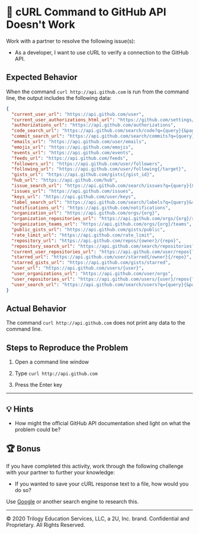 # 🐛 cURL Command to GitHub API Doesn't Work

Work with a partner to resolve the following issue(s):

* As a developer, I want to use cURL to verify a connection to the GitHub API.

## Expected Behavior

When the command `curl http://api.github.com` is run from the command line, the output includes the following data:

```json
{
  "current_user_url": "https://api.github.com/user",
  "current_user_authorizations_html_url": "https://github.com/settings/connections/applications{/client_id}",
  "authorizations_url": "https://api.github.com/authorizations",
  "code_search_url": "https://api.github.com/search/code?q={query}{&page,per_page,sort,order}",
  "commit_search_url": "https://api.github.com/search/commits?q={query}{&page,per_page,sort,order}",
  "emails_url": "https://api.github.com/user/emails",
  "emojis_url": "https://api.github.com/emojis",
  "events_url": "https://api.github.com/events",
  "feeds_url": "https://api.github.com/feeds",
  "followers_url": "https://api.github.com/user/followers",
  "following_url": "https://api.github.com/user/following{/target}",
  "gists_url": "https://api.github.com/gists{/gist_id}",
  "hub_url": "https://api.github.com/hub",
  "issue_search_url": "https://api.github.com/search/issues?q={query}{&page,per_page,sort,order}",
  "issues_url": "https://api.github.com/issues",
  "keys_url": "https://api.github.com/user/keys",
  "label_search_url": "https://api.github.com/search/labels?q={query}&repository_id={repository_id}{&page,per_page}",
  "notifications_url": "https://api.github.com/notifications",
  "organization_url": "https://api.github.com/orgs/{org}",
  "organization_repositories_url": "https://api.github.com/orgs/{org}/repos{?type,page,per_page,sort}",
  "organization_teams_url": "https://api.github.com/orgs/{org}/teams",
  "public_gists_url": "https://api.github.com/gists/public",
  "rate_limit_url": "https://api.github.com/rate_limit",
  "repository_url": "https://api.github.com/repos/{owner}/{repo}",
  "repository_search_url": "https://api.github.com/search/repositories?q={query}{&page,per_page,sort,order}",
  "current_user_repositories_url": "https://api.github.com/user/repos{?type,page,per_page,sort}",
  "starred_url": "https://api.github.com/user/starred{/owner}{/repo}",
  "starred_gists_url": "https://api.github.com/gists/starred",
  "user_url": "https://api.github.com/users/{user}",
  "user_organizations_url": "https://api.github.com/user/orgs",
  "user_repositories_url": "https://api.github.com/users/{user}/repos{?type,page,per_page,sort}",
  "user_search_url": "https://api.github.com/search/users?q={query}{&page,per_page,sort,order}"
}
```

## Actual Behavior

The command `curl http://api.github.com` does not print any data to the command line.

## Steps to Reproduce the Problem

1. Open a command line window

2. Type `curl http://api.github.com`

3. Press the Enter key

---

## 💡 Hints

* How might the official GitHub API documentation shed light on what the problem could be?

## 🏆 Bonus

If you have completed this activity, work through the following challenge with your partner to further your knowledge:

  * If you wanted to save your cURL response text to a file, how would you do so?

Use [Google](https://www.google.com) or another search engine to research this.

---
© 2020 Trilogy Education Services, LLC, a 2U, Inc. brand. Confidential and Proprietary. All Rights Reserved.
